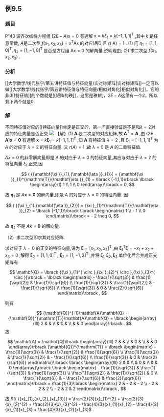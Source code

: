 ## 例9.5
### 题目
P143 设齐次线性方程组 $( {{2E} - A}) \mathrm{x} = 0$ 有通解 $\mathrm{x} = k{\xi }_{1} = k{\lbrack -1,1,1\rbrack }^{\mathrm{T}}$ ,其中 $k$ 是任意常数, $A$是二次型 $f( {{x}_{1},{x}_{2},{x}_{3}}) = {\mathrm{x}}^{\mathrm{T}}\mathrm{{Ax}}$ 的对应矩阵,且 $r( \mathrm{\;A}) = 1$ .
(1) 问 ${\eta }_{1} = {\lbrack 1,1,0\rbrack }^{\mathrm{T}},{\eta }_{2} = {\lbrack 1, - 1,0\rbrack }^{\mathrm{T}}$ 是否是方程组 $\mathrm{{Ax}} = 0$ 的解向量,说明理由;
(2) 求二次型 $f( {{x}_{1},{x}_{2},{x}_{3}})$ .
### 分析
[[大学数学/线代张宇/第五讲特征值与特征向量/实对称矩阵|实对称矩阵]]一定可以做[[大学数学/线代张宇/第五讲特征值与特征向量/相似对角化|相似对角化]]，它的非0[[特征值]]的个数就是[[矩阵的秩]]，这里是秩1的，$2E-A$这里有一个2，所以剩下两个就是0
### 解
不同特征值对应的[[特征向量]]肯定是正交的，第一问直接验证是不是和$\lambda=2$对应的特征向量是否正交
![](https://img.hwenyi.tech/202410201725277.webp)
【解】(1) $\mathbf{A}$ 是二次型的对应矩阵,故 ${\mathbf{A}}^{\mathrm{T}} = \mathbf{A}$ ,由 $( {2\mathbf{E} - \mathbf{A}}) \mathbf{x} = \mathbf{0}$ 有通解 $\mathbf{x} = k{\mathbf{\xi }}_{1} = k{\lbrack -1,1,1\rbrack }^{\mathrm{T}}$ ,知 $\mathbf{A}$ 有特征值 $\lambda = 2$ ,且 ${\xi }_{1} = {\lbrack -1,1,1\rbrack }^{\mathrm{T}}$ 为 $A$ 的对应于 $\lambda = 2$ 的特征向量. 又 $r( A) = 1$ ,故 $\lambda = 0$ 是 $A$ 的二重特征值.

${Ax} = 0$ 的非零解向量即是 $A$ 的对应于 $\lambda = 0$ 的特征向量,其应与对应于 $\lambda = 2$ 的特征向量 ${\xi }_{1}$ 正交,因

$$
( {{\mathbf{\xi }}_{1},{\mathbf{\eta }}_{1}}) = {\mathbf{\xi }}_{1}^{\mathrm{T}}{\mathbf{\eta }}_{1} = \lbrack {-1,1,1}\rbrack \lbrack \begin{array}{l} 1 \\ 1 \\ 0 \end{array}\rbrack = 0,
$$

故 ${\mathbf{\eta }}_{1}$ 是 $A\mathbf{x} = \mathbf{0}$ 的解向量,即是 $A$ 的对应于 $\lambda = 0$ 的特征向量. 因

$$
( {{\xi }_{1},{\mathbf{\eta }}_{2}}) = {\xi }_{1}^{\mathrm{T}}{\mathbf{\eta }}_{2} = \lbrack {-1,1,1}\rbrack \lbrack \begin{matrix} 1 \\ - 1 \\ 0 \end{matrix}\rbrack = - 2 \neq 0,
$$

故 ${\mathbf{\eta }}_{2}$ 不是 $A\mathbf{x} = \mathbf{0}$ 的解向量.

（2）求二次型即求其对应矩阵.

求对应于 $\lambda = 0$ 的正交的特征向量,设为 $\mathbf{\xi } = {\lbrack {x}_{1},{x}_{2},{x}_{3}\rbrack }^{\mathrm{T}}$ ,由 ${\mathbf{\xi }}_{1}^{\mathrm{T}}\mathbf{\xi } = - {x}_{1} + {x}_{2} + {x}_{3} = 0$ ,解得 ${\mathbf{\xi }}_{2} = {\lbrack 1,1,0\rbrack }^{\mathrm{T}}$ , ${\mathbf{\xi }}_{3} = {\lbrack 1, - 1,2\rbrack }^{\mathrm{T}}$ ,并将 ${\mathbf{\xi }}_{1},{\mathbf{\xi }}_{2},{\mathbf{\xi }}_{3}$ 单位化后合并成正交矩阵有

$$
\mathbf{Q} = \lbrack {{\xi }_{1}^{ \circ },{\xi }_{2}^{ \circ },{\xi }_{3}^{ \circ }}\rbrack = \lbrack \begin{matrix} - \frac{1}{\sqrt{3}} & \frac{1}{\sqrt{2}} & \frac{1}{\sqrt{6}} \\ \frac{1}{\sqrt{3}} & \frac{1}{\sqrt{2}} & - \frac{1}{\sqrt{6}} \\ \frac{1}{\sqrt{3}} & 0 & \frac{2}{\sqrt{6}} \end{matrix}\rbrack ,
$$

则有

$$
{\mathbf{Q}}^{-1}\mathbf{A}\mathbf{Q} = {\mathbf{Q}}^{\mathrm{T}}\mathbf{A}\mathbf{Q} = \lbrack \begin{array}{lll} 2 & & \\ & 0 & \\ & & 0 \end{array}\rbrack .
$$
故

$$
\mathbf{A} = \mathbf{Q}\lbrack \begin{array}{lll} 2 & & \\ & 0 & \\ & & 0 \end{array}\rbrack {\mathbf{Q}}^{\mathrm{T}} = \lbrack \begin{matrix} - \frac{1}{\sqrt{3}} & \frac{1}{\sqrt{2}} & \frac{1}{\sqrt{6}} \\ \frac{1}{\sqrt{3}} & \frac{1}{\sqrt{2}} & - \frac{1}{\sqrt{6}} \\ \frac{1}{\sqrt{3}} & 0 & \frac{2}{\sqrt{6}} \end{matrix}\rbrack \lbrack \begin{array}{lll} 2 & & \\ & 0 & \\ & & 0 \end{array}\rbrack \lbrack \begin{matrix} - \frac{1}{\sqrt{3}} & \frac{1}{\sqrt{3}} & \frac{1}{\sqrt{3}} \\ \frac{1}{\sqrt{2}} & \frac{1}{\sqrt{2}} & 0 \\ \frac{1}{\sqrt{6}} & - \frac{1}{\sqrt{6}} & \frac{2}{\sqrt{6}} \end{matrix}\rbrack = \frac{1}{3}\lbrack \begin{matrix} 2 & - 2 & - 2 \\ - 2 & 2 & 2 \\ - 2 & 2 & 2 \end{matrix}\rbrack ,
$$

故 
$f( {{x}_{1},{x}_{2},{x}_{3}}) = \frac{2}{3}{x}_{1}^{2} + \frac{2}{3}{x}_{2}^{2} + \frac{2}{3}{x}_{3}^{2} - \frac{4}{3}{x}_{1}{x}_{2} - \frac{4}{3}{x}_{1}{x}_{3} + \frac{4}{3}{x}_{2}{x}_{3}$ .